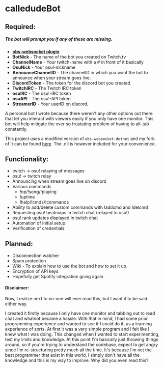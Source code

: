 # calledudeBot

## Required:
##### The bot will prompt you if any of these are missing.
* **[obs-websocket plugin](https://github.com/Palakis/obs-websocket/releases)**
* **BotNick** - The name of the bot you created on Twitch.tv
* **ChannelName** - Your twitch-name with a # in front of it basically
* **OsuNick** - Your osu!-nickname
* **AnnounceChannelID** - The channelID in which you want the bot to announce when your stream goes live.
* **DiscordToken** - The token for the discord bot you created.
* **TwitchIRC** - The Twitch IRC token
* **osuIRC** - The osu!-IRC token
* **osuAPI** - The osu!-API token
* **StreamerID** - Your userID on discord.

A personal bot I wrote because there weren't any other options out there that let you interact with viewers easily if you only have one monitor. This bot will help mitigate the ever so frustating problem of having to alt-tab constantly.

This project uses a modified version of `obs-websocket-dotnet` and my fork of it can be found [here](https://github.com/calledude/obs-websocket-dotnet). The .dll is however included for your convenience.

## Functionality:
* twitch -> osu! relaying of messages
* osu! -> twitch relay
* Announcing when stream goes live on discord
* Various commands 
  * !np/!song/!playing
  * !uptime
  * !help/!cmds/!commands
* Ability to add/delete custom commands with !addcmd and !delcmd
* Requesting osu! beatmaps in twitch chat (relayed to osu!)
* osu! rank updates displayed in twitch chat
* Automation of initial setup
* Verification of credentials

## Planned:
* Disconnection watcher
* Spam protection
* Wiki - To explain how to use the bot and how to set it up.
* Encryption of API keys
* Hopefully get Spotify integration going again

#### Disclaimer:

Now, I realize next to no-one will ever read this, but I want it to be said either way.

I created it firstly because I only have one monitor and tabbing out to read chat and whatnot became a hassle. With that in mind, I had some prior programming experience and wanted to see if I could do it, as a learning experience of sorts.
At first it was a very simple program and I felt like I knew what I was doing. This changed when I wanted to start experimenting, test my limits and knowledge. 
At this point I'm basically just throwing things around, so if you're trying to understand the codebase, expect to get angry since I'm re-structuring pretty much all the time. It's because I'm not the best programmer that exist in this world, I simply don't have all the knowledge and this is my way to improve.
Why did you even read this?
